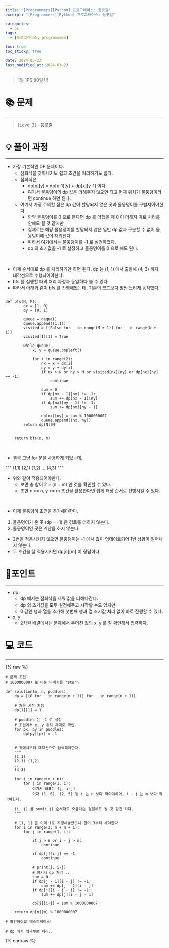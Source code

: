```yaml
---
title: "[Programmers][Python] 프로그래머스: 등굣길"
excerpt: "[Programmers][Python] 프로그래머스: 등굣길"

categories:
  - ps
tags:
  - [프로그래머스, programmers]

toc: true
toc_sticky: true

date: 2024-03-23
last_modified_at: 2024-03-23
---
```


> 1일 1PS 80일차!

# 📚 문제

---

> [Level 3] -
> [등굣길](https://school.programmers.co.kr/learn/courses/30/lessons/42898)

# 💡 풀이 과정

---

- 가장 기본적인 DP 문제이다.
    - 점화식을 찾아내기도 쉽고 조건을 처리하기도 쉽다.
    - 점화식은
        - dp[x][y] = dp[x-1][y] + dp[x][y-1] 이다.
        - 여기서 물웅덩이의 dp 값은 더해주지 않으면 되고 현재 위치가 물웅덩이라면 continue 하면 된다.
    - 여기서 가장 주의할 점은 dp 값이 할당되지 않은 곳과 물웅덩이를 구별지어야한다.
        - 만약 물웅덩이를 0 으로 둔다면 dp 를 더했을 때 0 이 더해져 따로 처리를 안해도 될 것 같지만
        - 실제로는 해당 물웅덩이를 할당되지 않은 일반 dp 값과 구분할 수 없어 물웅덩이에 값이 채워진다.
        - 따라서 여기에서는 물웅덩이를 -1 로 설정하였다. 
        - dp 의 초기값을 -1 로 설정하고 물웅덩이를 0 으로 해도 된다.

<br>

- 이제 순서대로 dp 를 처리하기만 하면 된다. dp 는 (1, 1) 에서 출발해 (4, 3) 까지 대각선으로 수행되어야한다. 
- bfs 를 실행할 때의 처리 과정과 동일하다 볼 수 있다.
- 따라서 아래와 같이 bfs 를 진행해봤는데, 기존의 코드보다 훨씬 느리게 동작했다.

```

def bfs(N, M):
        dx = [1, 0]
        dy = [0, 1]

        queue = deque()
        queue.append((1,1))
        visited = [[False for _ in range(M + 1)] for _ in range(N + 1)]
        visited[1][1] = True

        while queue:
            x, y = queue.popleft()

            for i in range(2):
                nx = x + dx[i]
                ny = y + dy[i]
                if nx > N or ny > M or visited[nx][ny] or dp[nx][ny] == -1:
                    continue

                sum = 0
                if dp[nx - 1][ny] != -1:
                    sum += dp[nx - 1][ny]
                if dp[nx][ny - 1] != -1:
                    sum += dp[nx][ny - 1]

                dp[nx][ny] = sum % 1000000007
                queue.append((nx, ny))
        return dp[N][M]

    
    return bfs(n, m)

```

<br>

- 결국 그냥 for 문을 사용하게 되었는데, 

"""
(1,1)
(2,1) (1,2)
...
(4,3)
"""
- 위와 같이 적용되어야한다.
    - 보면 총 합이 2 ~ (n + m) 인 것을 확인할 수 있다.
    - 또한 x <= n, y <= m 조건을 활용한다면 쉽게 해당 순서로 진행시킬 수 있다.

<br>

- 이제 물웅덩이 조건을 추가해야한다.

1. 물웅덩이가 온 곳 (dp = -1) 은 경로를 더하지 않는다.
2. 물웅덩이인 곳은 계산을 하지 않는다.

- 2번을 적용시키지 않으면 물웅덩이는 -1 에서 값이 업데이트되어 1번 상황이 일어나지 않는다.
- 두 조건을 잘 적용시키면 dp[n][m] 이 정답이다.


# 📌포인트

---

- dp
    - dp 에서는 점화식을 세워 값을 더해나간다.
    - dp 의 초기값을 모두 설정해주고 시작할 수도 있지만
    - 0 값인 행과 열을 추가해 첫번째 행과 열 초기값 처리 없이 바로 진행할 수 있다.
- x, y
    - 2차원 배열에서는 문제에서 주어진 값의 x, y 를 잘 확인해서 입력하자.

# 💻 코드

---


{% raw %}

```
# 문제 조건!
# 1000000007 로 나눈 나머지를 return

def solution(m, n, puddles):
    dp = [[0 for _ in range(m + 1)] for _ in range(n + 1)]
    
    # 처음 시작 지점
    dp[1][1] = 1
    
    # puddles 는 -1 로 설정
    # 조건에서 x, y 위치 제대로 확인.
    for px, py in puddles:
        dp[py][px] = -1
    
    
    # 위에서부터 대각선으로 탐색해야한다.
    """
    (1,1)
    (2,1) (1,2)
    ...
    (4,3)
    
    for i in range(m + n):
        for j in range(1, i):
            여기서 좌표는 (j, i-j)
            이때 (1, 6), (2, 5) 등 i 는 n 보다 작아야하며, i - j 는 m 보다 작아야한다.
        
    (i, j) 를 sum(i,j) 순서대로 오름차순 정렬해도 될 것 같긴 하다.
    """
    
    # [1, 1] 은 이미 1로 지정해놓았으니 합이 3부터 해야한다. 
    for i in range(3, m + n + 1):
        for j in range(1, i):
        
            if j > n or i - j > m:
                continue

            if dp[j][i-j] == -1:
                continue
                
            # print(j, i-j)
            # 여기서 dp 처리 ..
            sum = 0
            if dp[j - 1][i - j] != -1:
                sum += dp[j - 1][i - j]
            if dp[j][i - j - 1] != -1:
                sum += dp[j][i - j - 1]
            
            dp[j][i-j] = sum % 1000000007
        
    return dp[n][m] % 1000000007

# 확인해야할 테스트케이스!

# dp 에서 외곽부분 처리..
```

{% endraw %}
